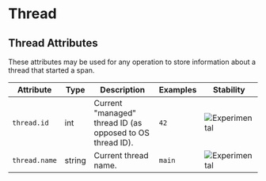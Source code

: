 <!--- Hugo front matter used to generate the website version of this page:
--->

<!-- NOTE: THIS FILE IS AUTOGENERATED. DO NOT EDIT BY HAND. -->
<!-- see templates/registry/markdown/attribute_namespace.md.j2 -->

# Thread

## Thread Attributes

These attributes may be used for any operation to store information about a thread that started a span.

| Attribute     | Type   | Description                                               | Examples | Stability                                                        |
| ------------- | ------ | --------------------------------------------------------- | -------- | ---------------------------------------------------------------- |
| `thread.id`   | int    | Current "managed" thread ID (as opposed to OS thread ID). | `42`     | ![Experimental](https://img.shields.io/badge/-experimental-blue) |
| `thread.name` | string | Current thread name.                                      | `main`   | ![Experimental](https://img.shields.io/badge/-experimental-blue) |
